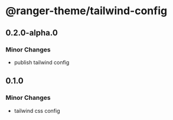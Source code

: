 # @ranger-theme/tailwind-config

## 0.2.0-alpha.0

### Minor Changes

- publish tailwind config

## 0.1.0

### Minor Changes

- tailwind css config
